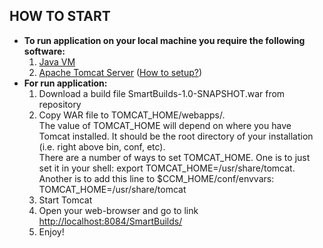 <h2>HOW TO START</h2>
<ul>
<li> <b> To run application on your local machine you require the following software:</b>
<ol type='1'>
<li> <a href=”https://java.com/download”> Java VM </a>
<li> <a href=http://tomcat.apache.org/>Apache Tomcat Server</a> (<a href="https://tomcat.apache.org/tomcat-8.0-doc/setup.html">How to setup?</a>)
</ol>
<li> <b> For run application:</b>
<ol type='1'>
<li> Download a build file SmartBuilds-1.0-SNAPSHOT.war from repository
<li> Copy WAR file to TOMCAT_HOME/webapps/. <br>
	The value of TOMCAT_HOME will depend on where you have Tomcat
installed.  It should be the root directory of your installation (i.e.
right above bin, conf, etc).
<br>
There are a number of ways to set TOMCAT_HOME.  One is to just set it in
your shell: export TOMCAT_HOME=/usr/share/tomcat.  Another is to add
this line to $CCM_HOME/conf/envvars: TOMCAT_HOME=/usr/share/tomcat
<br>
<li>Start Tomcat
<li> Open your web-browser and go to link <a href="http://localhost:8084/SmartBuilds/">http://localhost:8084/SmartBuilds/</a> 
<li> Enjoy!
</ol>
</ul>
